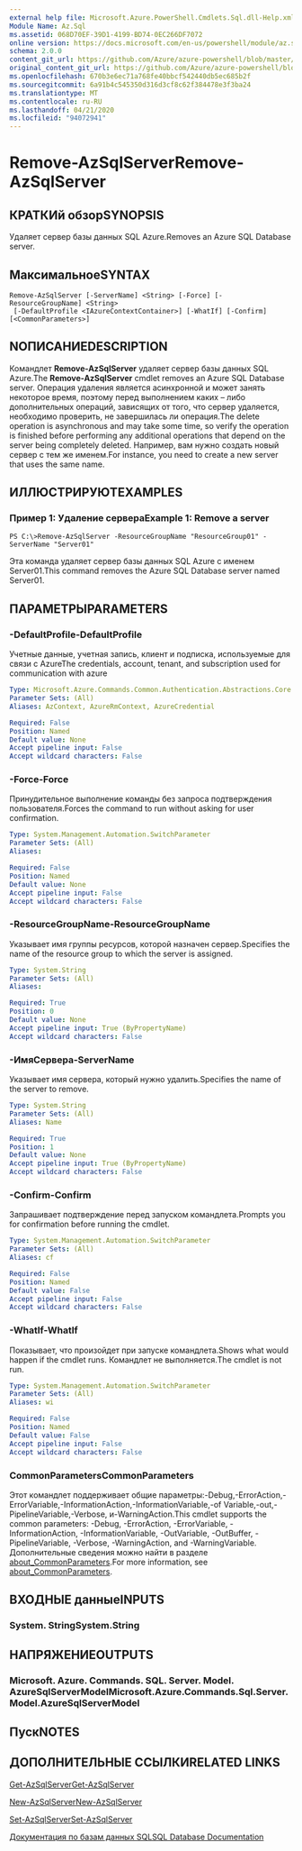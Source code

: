 ```yaml
---
external help file: Microsoft.Azure.PowerShell.Cmdlets.Sql.dll-Help.xml
Module Name: Az.Sql
ms.assetid: 068D70EF-39D1-4199-BD74-0EC266DF7072
online version: https://docs.microsoft.com/en-us/powershell/module/az.sql/remove-azsqlserver
schema: 2.0.0
content_git_url: https://github.com/Azure/azure-powershell/blob/master/src/Sql/Sql/help/Remove-AzSqlServer.md
original_content_git_url: https://github.com/Azure/azure-powershell/blob/master/src/Sql/Sql/help/Remove-AzSqlServer.md
ms.openlocfilehash: 670b3e6ec71a768fe40bbcf542440db5ec685b2f
ms.sourcegitcommit: 6a91b4c545350d316d3cf8c62f384478e3f3ba24
ms.translationtype: MT
ms.contentlocale: ru-RU
ms.lasthandoff: 04/21/2020
ms.locfileid: "94072941"
---
```

# <span data-ttu-id="d4da8-101">Remove-AzSqlServer</span><span class="sxs-lookup"><span data-stu-id="d4da8-101">Remove-AzSqlServer</span></span>

## <span data-ttu-id="d4da8-102">КРАТКИй обзор</span><span class="sxs-lookup"><span data-stu-id="d4da8-102">SYNOPSIS</span></span>
<span data-ttu-id="d4da8-103">Удаляет сервер базы данных SQL Azure.</span><span class="sxs-lookup"><span data-stu-id="d4da8-103">Removes an Azure SQL Database server.</span></span>

## <span data-ttu-id="d4da8-104">Максимальное</span><span class="sxs-lookup"><span data-stu-id="d4da8-104">SYNTAX</span></span>

```
Remove-AzSqlServer [-ServerName] <String> [-Force] [-ResourceGroupName] <String>
 [-DefaultProfile <IAzureContextContainer>] [-WhatIf] [-Confirm] [<CommonParameters>]
```

## <span data-ttu-id="d4da8-105">NОПИСАНИЕ</span><span class="sxs-lookup"><span data-stu-id="d4da8-105">DESCRIPTION</span></span>
<span data-ttu-id="d4da8-106">Командлет **Remove-AzSqlServer** удаляет сервер базы данных SQL Azure.</span><span class="sxs-lookup"><span data-stu-id="d4da8-106">The **Remove-AzSqlServer** cmdlet removes an Azure SQL Database server.</span></span>
<span data-ttu-id="d4da8-107">Операция удаления является асинхронной и может занять некоторое время, поэтому перед выполнением каких – либо дополнительных операций, зависящих от того, что сервер удаляется, необходимо проверить, не завершилась ли операция.</span><span class="sxs-lookup"><span data-stu-id="d4da8-107">The delete operation is asynchronous and may take some time, so verify the operation is finished before performing any additional operations that depend on the server being completely deleted.</span></span>
<span data-ttu-id="d4da8-108">Например, вам нужно создать новый сервер с тем же именем.</span><span class="sxs-lookup"><span data-stu-id="d4da8-108">For instance, you need to create a new server that uses the same name.</span></span>

## <span data-ttu-id="d4da8-109">ИЛЛЮСТРИРУЮТ</span><span class="sxs-lookup"><span data-stu-id="d4da8-109">EXAMPLES</span></span>

### <span data-ttu-id="d4da8-110">Пример 1: Удаление сервера</span><span class="sxs-lookup"><span data-stu-id="d4da8-110">Example 1: Remove a server</span></span>
```
PS C:\>Remove-AzSqlServer -ResourceGroupName "ResourceGroup01" -ServerName "Server01"
```

<span data-ttu-id="d4da8-111">Эта команда удаляет сервер базы данных SQL Azure с именем Server01.</span><span class="sxs-lookup"><span data-stu-id="d4da8-111">This command removes the Azure SQL Database server named Server01.</span></span>

## <span data-ttu-id="d4da8-112">ПАРАМЕТРЫ</span><span class="sxs-lookup"><span data-stu-id="d4da8-112">PARAMETERS</span></span>

### <span data-ttu-id="d4da8-113">-DefaultProfile</span><span class="sxs-lookup"><span data-stu-id="d4da8-113">-DefaultProfile</span></span>
<span data-ttu-id="d4da8-114">Учетные данные, учетная запись, клиент и подписка, используемые для связи с Azure</span><span class="sxs-lookup"><span data-stu-id="d4da8-114">The credentials, account, tenant, and subscription used for communication with azure</span></span>

```yaml
Type: Microsoft.Azure.Commands.Common.Authentication.Abstractions.Core.IAzureContextContainer
Parameter Sets: (All)
Aliases: AzContext, AzureRmContext, AzureCredential

Required: False
Position: Named
Default value: None
Accept pipeline input: False
Accept wildcard characters: False
```

### <span data-ttu-id="d4da8-115">-Force</span><span class="sxs-lookup"><span data-stu-id="d4da8-115">-Force</span></span>
<span data-ttu-id="d4da8-116">Принудительное выполнение команды без запроса подтверждения пользователя.</span><span class="sxs-lookup"><span data-stu-id="d4da8-116">Forces the command to run without asking for user confirmation.</span></span>

```yaml
Type: System.Management.Automation.SwitchParameter
Parameter Sets: (All)
Aliases:

Required: False
Position: Named
Default value: None
Accept pipeline input: False
Accept wildcard characters: False
```

### <span data-ttu-id="d4da8-117">-ResourceGroupName</span><span class="sxs-lookup"><span data-stu-id="d4da8-117">-ResourceGroupName</span></span>
<span data-ttu-id="d4da8-118">Указывает имя группы ресурсов, которой назначен сервер.</span><span class="sxs-lookup"><span data-stu-id="d4da8-118">Specifies the name of the resource group to which the server is assigned.</span></span>

```yaml
Type: System.String
Parameter Sets: (All)
Aliases:

Required: True
Position: 0
Default value: None
Accept pipeline input: True (ByPropertyName)
Accept wildcard characters: False
```

### <span data-ttu-id="d4da8-119">-ИмяСервера</span><span class="sxs-lookup"><span data-stu-id="d4da8-119">-ServerName</span></span>
<span data-ttu-id="d4da8-120">Указывает имя сервера, который нужно удалить.</span><span class="sxs-lookup"><span data-stu-id="d4da8-120">Specifies the name of the server to remove.</span></span>

```yaml
Type: System.String
Parameter Sets: (All)
Aliases: Name

Required: True
Position: 1
Default value: None
Accept pipeline input: True (ByPropertyName)
Accept wildcard characters: False
```

### <span data-ttu-id="d4da8-121">-Confirm</span><span class="sxs-lookup"><span data-stu-id="d4da8-121">-Confirm</span></span>
<span data-ttu-id="d4da8-122">Запрашивает подтверждение перед запуском командлета.</span><span class="sxs-lookup"><span data-stu-id="d4da8-122">Prompts you for confirmation before running the cmdlet.</span></span>

```yaml
Type: System.Management.Automation.SwitchParameter
Parameter Sets: (All)
Aliases: cf

Required: False
Position: Named
Default value: False
Accept pipeline input: False
Accept wildcard characters: False
```

### <span data-ttu-id="d4da8-123">-WhatIf</span><span class="sxs-lookup"><span data-stu-id="d4da8-123">-WhatIf</span></span>
<span data-ttu-id="d4da8-124">Показывает, что произойдет при запуске командлета.</span><span class="sxs-lookup"><span data-stu-id="d4da8-124">Shows what would happen if the cmdlet runs.</span></span>
<span data-ttu-id="d4da8-125">Командлет не выполняется.</span><span class="sxs-lookup"><span data-stu-id="d4da8-125">The cmdlet is not run.</span></span>

```yaml
Type: System.Management.Automation.SwitchParameter
Parameter Sets: (All)
Aliases: wi

Required: False
Position: Named
Default value: False
Accept pipeline input: False
Accept wildcard characters: False
```

### <span data-ttu-id="d4da8-126">CommonParameters</span><span class="sxs-lookup"><span data-stu-id="d4da8-126">CommonParameters</span></span>
<span data-ttu-id="d4da8-127">Этот командлет поддерживает общие параметры:-Debug,-ErrorAction,-ErrorVariable,-InformationAction,-InformationVariable,-of Variable,-out,-PipelineVariable,-Verbose, и-WarningAction.</span><span class="sxs-lookup"><span data-stu-id="d4da8-127">This cmdlet supports the common parameters: -Debug, -ErrorAction, -ErrorVariable, -InformationAction, -InformationVariable, -OutVariable, -OutBuffer, -PipelineVariable, -Verbose, -WarningAction, and -WarningVariable.</span></span> <span data-ttu-id="d4da8-128">Дополнительные сведения можно найти в разделе [about_CommonParameters](http://go.microsoft.com/fwlink/?LinkID=113216).</span><span class="sxs-lookup"><span data-stu-id="d4da8-128">For more information, see [about_CommonParameters](http://go.microsoft.com/fwlink/?LinkID=113216).</span></span>

## <span data-ttu-id="d4da8-129">ВХОДНЫЕ данные</span><span class="sxs-lookup"><span data-stu-id="d4da8-129">INPUTS</span></span>

### <span data-ttu-id="d4da8-130">System. String</span><span class="sxs-lookup"><span data-stu-id="d4da8-130">System.String</span></span>

## <span data-ttu-id="d4da8-131">НАПРЯЖЕНИЕ</span><span class="sxs-lookup"><span data-stu-id="d4da8-131">OUTPUTS</span></span>

### <span data-ttu-id="d4da8-132">Microsoft. Azure. Commands. SQL. Server. Model. AzureSqlServerModel</span><span class="sxs-lookup"><span data-stu-id="d4da8-132">Microsoft.Azure.Commands.Sql.Server.Model.AzureSqlServerModel</span></span>

## <span data-ttu-id="d4da8-133">Пуск</span><span class="sxs-lookup"><span data-stu-id="d4da8-133">NOTES</span></span>

## <span data-ttu-id="d4da8-134">ДОПОЛНИТЕЛЬНЫЕ ССЫЛКИ</span><span class="sxs-lookup"><span data-stu-id="d4da8-134">RELATED LINKS</span></span>

[<span data-ttu-id="d4da8-135">Get-AzSqlServer</span><span class="sxs-lookup"><span data-stu-id="d4da8-135">Get-AzSqlServer</span></span>](./Get-AzSqlServer.md)

[<span data-ttu-id="d4da8-136">New-AzSqlServer</span><span class="sxs-lookup"><span data-stu-id="d4da8-136">New-AzSqlServer</span></span>](./New-AzSqlServer.md)

[<span data-ttu-id="d4da8-137">Set-AzSqlServer</span><span class="sxs-lookup"><span data-stu-id="d4da8-137">Set-AzSqlServer</span></span>](./Set-AzSqlServer.md)

[<span data-ttu-id="d4da8-138">Документация по базам данных SQL</span><span class="sxs-lookup"><span data-stu-id="d4da8-138">SQL Database Documentation</span></span>](https://docs.microsoft.com/azure/sql-database/)


